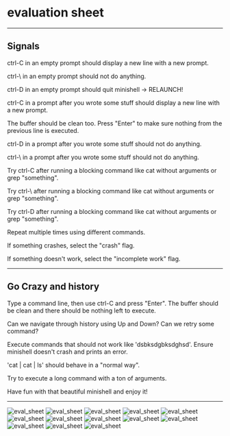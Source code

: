 # evaluation sheet
---
## Signals

ctrl-C in an empty prompt should display a new line with a new prompt.

ctrl-\ in an empty prompt should not do anything.

ctrl-D in an empty prompt should quit minishell -> RELAUNCH!

ctrI-C in a prompt after you wrote some stuff should display a new line with a new prompt.

The buffer should be clean too. Press "Enter" to make sure nothing from the previous line is executed.

ctrl-D in a prompt after you wrote some stuff should not do anything.

ctrl-\ in a prompt after you wrote some stuff should not do anything.

Try ctrl-C after running a blocking command like cat without arguments or grep "something".

Try ctrl-\ after running a blocking command like cat without arguments or grep "something".

Try ctrl-D after running a blocking command like cat without arguments or grep "something".

Repeat multiple times using different commands.

If something crashes, select the "crash" flag.

If something doesn't work, select the "incomplete work" flag.

---

## Go Crazy and history

Type a command line, then use ctrl-C and press "Enter". The buffer should be clean and there should be nothing left to execute.

Can we navigate through history using Up and Down? Can we retry some command?

Execute commands that should not work like 'dsbksdgbksdghsd'. Ensure minishell doesn't crash and prints an error.

'cat | cat | ls' should behave in a "normal way".

Try to execute a long command with a ton of arguments.

Have fun with that beautiful minishell and enjoy it!

---

![eval_sheet](imgs/eval1.png)
![eval_sheet](imgs/eval2.png)
![eval_sheet](imgs/eval3.png)
![eval_sheet](imgs/eval4.png)
![eval_sheet](imgs/eval5.png)
![eval_sheet](imgs/eval6.png)
![eval_sheet](imgs/eval7.png)
![eval_sheet](imgs/eval8.png)
![eval_sheet](imgs/eval9.png)
![eval_sheet](imgs/eval10.png)
![eval_sheet](imgs/eval11.png)
![eval_sheet](imgs/eval12.png)
![eval_sheet](imgs/eval13.png)
